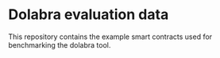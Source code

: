 # Dolabra evaluation data

This repository contains the example smart contracts used for benchmarking the dolabra tool.
